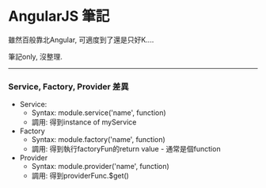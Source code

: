 AngularJS 筆記
==============


雖然百般靠北Angular, 可適度到了還是只好K....

筆記only, 沒整理.


---
### Service, Factory, Provider 差異

 - Service:
    - Syntax: module.service('name', function)
    - 調用: 得到instance of myService
 - Factory
    - Syntax: module.factory('name', function)
    - 調用: 得到執行factoryFun的return value - 通常是個function
 - Provider
    - Syntax: module.provider('name', function)
    - 調用: 得到providerFunc.$get()
    